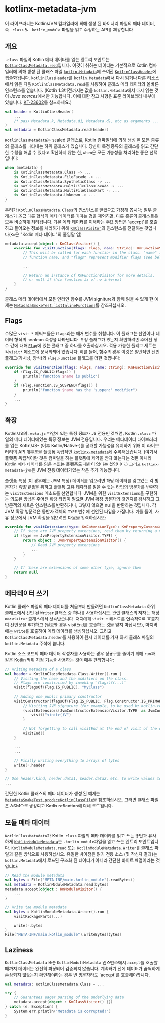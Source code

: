 # kotlinx-metadata-jvm
이 라이브러리는 Kotlin/JVM 컴파일러에 의해 생성 된 바이너리 파일의 메타 데이터, 즉 `.class` 및 `.kotlin_module` 파일을 읽고 수정하는 API를 제공합니다.

## 개요

`.class` 파일의 Kotlin 메타 데이타를 읽는 엔트리 포인트는 [`KotlinClassMetadata.read`](src/kotlinx/metadata/jvm/KotlinClassMetadata.kt)입니다. 이것이 취하는 데이터는 기본적으로 Kotlin 컴파일러에 의해 생성 된 클래스 파일 [`kotlin.Metadata`](../../stdlib/jvm/runtime/kotlin/Metadata.kt)에 쓰여진 [`KotlinClassHeader`](src/kotlinx/metadata/jvm/KotlinClassHeader.kt)에 캡슐화됩니다. `kotlinClassHeader`를 `kotlin.Metadata`에서 다시 읽거나 다른 리소스에서 읽은 다음 `KotlinClassMetadata.read`를 사용하여 클래스 메타 데이터의 올바른 인스턴스를 얻습니다.
(Kotlin 1.3버전까지는 값을 `kotlin.Metadata`에서 다시 읽는 것이 *Java sources*에서만 가능합니다. 이에 대한 참고 사항은 표준 라이브러리 내부에 있습니다. [KT-23602](https://youtrack.jetbrains.com/issue/KT-23602)를 참조하세요.)

```kotlin
val header = KotlinClassHeader(
    ...
    /* pass Metadata.k, Metadata.d1, Metadata.d2, etc as arguments ... */
)
val metadata = KotlinClassMetadata.read(header)
```

`KotlinClassMetadata`는 sealed 클래스로, Kotlin 컴파일러에 의해 생성 된 모든 종류의 클래스를 나타내는 하위 클래스가 있습니다. 당신이 특정 종류의 클래스를 읽고 간단한 수행을 해낼 수 있다고 확신하지 않는 한, `when`은 모든 가능성을 처리하는 좋은 선택입니다:

```kotlin
when (metadata) {
    is KotlinClassMetadata.Class -> ...
    is KotlinClassMetadata.FileFacade -> ...
    is KotlinClassMetadata.SyntheticClass -> ...
    is KotlinClassMetadata.MultiFileClassFacade -> ...
    is KotlinClassMetadata.MultiFileClassPart -> ...
    is KotlinClassMetadata.Unknown -> ...
}
```

우리가 `KotlinClassMetadata.Class`의 인스턴스를 얻었다고 가정해 봅시다; 일부 클래스가 조금 다른 형식의 메타 데이터를 가지는 것을 제외하면, 다른 종류의 클래스들은 모두 비슷하게 처리됩니다. 기본 메타 데이터를 이해하는 주요 방법은 'accept'를 호출하고 들어오는 정보를 처리하기 위해 [`KmClassVisitor`](../src/kotlinx/metadata/visitors.kt)의 인스턴스를 전달하는 것입니다(`Km`은 "Kotlin 메타 데이터"의 줄임말 임).

```kotlin
metadata.accept(object : KmClassVisitor() {
    override fun visitFunction(flags: Flags, name: String): KmFunctionVisitor? {
        // This will be called for each function in the class. "name" is the
        // function name, and "flags" represent modifier flags (see below)

        ...

        // Return an instance of KmFunctionVisitor for more details,
        // or null if this function is of no interest
    }
}
```

클래스 메타 데이터에서 모든 인라인 함수를 JVM signiture과 함께 읽을 수 있게 한 예제는 [`MetadataSmokeTest.listInlineFunctions`](test/kotlinx/metadata/test/MetadataSmokeTest.kt)를 참조하십시오.

## Flags

수많은 `visit *` 메써드들은 `flags`라는 매개 변수를 취합니다. 이 플래그는 선언이나 데이터 형식의 boolean 속성을 나타냅니다. 특정 플래그가 있는지 확인하려면 주어진 정수 값에 대해 [`Flag`](../src/kotlinx/metadata/Flag.kt)에 있는 플래그 중 하나를 호출하십시오. 적용 가능한 플래그 세트는 각`visit*` 메소드에 문서화되어 있습니다. 예를 들어, 함수의 경우 이것은 일반적인 선언 플래그(가시성, 양식)와 `Flag.Function` 플래그를 더한 것입니다:

```kotlin
override fun visitFunction(flags: Flags, name: String): KmFunctionVisitor? {
    if (Flag.IS_PUBLIC(flags)) {
        println("function $name is public")
    }
    if (Flag.Function.IS_SUSPEND(flags)) {
        println("function $name has the 'suspend' modifier")
    }
    ...
}
```

## 확장

Kotlin/JS의 `.meta.js` 파일에 있는 특정 정보가 JS 전용인 것처럼, Kotlin  `.class` 파일의 메타 데이터에있는 특정 정보는 JVM 전용입니다. 우리는 메타데이터 라이브러리를 읽는 Kotlin/JS- (이후 Kotlin/Native-)를 공개할 가능성을 유지하기 위해 이 라이브러리의 API 대부분을 플랫폼 독립적인 [`kotlinx-metadata`](../)에 수록해놨습니다. (여기서 플랫폼 독립적이란 것은 컴파일을 하는 플랫폼에 제약을 받지 않는다는 것뿐 아니라 Kotlin 메타 데이터를 읽을 수있는 플랫폼도 제한이 없다는 것입니다.) 그리고 `kotlinx-metadata-jvm`은 JVM 전용 데이터가있는 작은 추가 기능입니다.

플랫폼 특정 (이 경우에는 JVM 특정) 데이터를 읽으려면 해당 데이터를 갖고있는 각 방문자가 [*확장 유형*](../src/kotlinx/metadata/extensions.kt)을 취하고 플랫폼 고유 데이터를 읽을 수 있는 타입의 방문자를 반환하는 `visitExtensions` 메소드를 선언합니다. JVM을 위한 `visitExtensions`을 구현하는 의도된 방법은 주어진 확장 타입이 필요한 JVM 확장 방문자의 것인지를 검사하고 그 방문객의 새로운 인스턴스를 반환하거나, 그렇지 않으면 null을 반환하는 것입니다. 각 JVM 확장 방문객은 동반자 객체의 `TYPE` 변수에 선언된 타입을 가집니다. 예를 들어, 사유 정보에서 JVM 확장을 읽으려면 다음을 입력하십시오:

```kotlin
override fun visitExtensions(type: KmExtensionType): KmPropertyExtensionVisitor? {
    // If these are JVM property extensions, read them by returning a visitor
    if (type == JvmPropertyExtensionVisitor.TYPE) {
        return object : JvmPropertyExtensionVisitor() {
            // Read JVM property extensions
            ...
        }
    }
    
    // If these are extensions of some other type, ignore them
    return null
}
```

## 메타데이터 쓰기

Kotlin 클래스 파일의 메타 데이터를 처음부터 만들려면 `KotlinClassMetadata` 하위 클래스에서 선언 된 `Writer` 클래스 중 하나를 사용하십시오. 관련 클래스의 저자는 해당 `Km*Visitor` 클래스에서 상속받습니다. 저자에게 `visit *` 메소드를 연속적으로 호출하여 선언문을 추가하고 (필요한 경우 visitEnd를 호출하는 것을 잊지 마십시오!), 마지막에는 `write`를 호출하여 메타 데이터를 생성하십시오. 그리고 `KotlinClassMetadata.header`를 사용하여 원시 데이터를 가져 와서 클래스 파일의 `kotlin.Metadata` 주석에 씁니다.

Kotlin 소스 코드의 메타 데이터 작성자를 사용하는 경우 상용구를 줄이기 위해 `run`과 같은 Kotlin 범위 지정 기능을 사용하는 것이 매우 편리합니다:

```kotlin
// Writing metadata of a class
val header = KotlinClassMetadata.Class.Writer().run {
    // Visiting the name and the modifiers on the class.
    // Flags are constructed by invoking "flagsOf(...)"
    visit(flagsOf(Flag.IS_PUBLIC), "MyClass")
    
    // Adding one public primary constructor
    visitConstructor(flagsOf(Flag.IS_PUBLIC, Flag.Constructor.IS_PRIMARY))!!.run {
        // Visiting JVM signature (for example, to be used by kotlin-reflect)
        (visitExtensions(JvmConstructorExtensionVisitor.TYPE) as JvmConstructorExtensionVisitor).run {
            visit("<init>()V")
        }
        
        // Not forgetting to call visitEnd at the end of visit of the declaration
        visitEnd()
    }
    
    ...
    ...
    
    // Finally writing everything to arrays of bytes
    write().header
}

// Use header.kind, header.data1, header.data2, etc. to write values to kotlin.Metadata
...
```

간단한 Kotlin 클래스의 메타 데이터가 생성 된 예제는 [`MetadataSmokeTest.produceKotlinClassFile`](test/kotlinx/metadata/test/MetadataSmokeTest.kt)을 참조하십시오. 그러면 클래스 파일은 ASM으로 생성되고 Kotlin reflection에 의해 로드됩니다.

## 모듈 메타 데이터

`KotlinClassMetadata`가 Kotlin`.class` 파일의 메타 데이타를 읽고 쓰는 방법과 유사하게 [`KotlinModuleMetadata`](src/kotlinx/metadata/jvm/KotlinModuleMetadata.kt)는 `.kotlin_module`파일을 읽고 쓰는 엔트리 포인트입니다. `KotlinModuleMetadata.read` 또는 `KotlinModuleMetadata.Writer`를 클래스 파일과 같은 방식으로 사용하십시오. 유일한 차이점은 읽기 전용 소스 (및 작성자 결과)는 `kotlin.Metadata`에서 로드된 구조화 된 데이터가 아니라 간단한 바이트 배열이라는 것입니다:

```kotlin
// Read the module metadata
val bytes = File("META-INF/main.kotlin_module").readBytes()
val metadata = KotlinModuleMetadata.read(bytes)
metadata.accept(object : KmModuleVisitor() {
    ...
}

// Write the module metadata
val bytes = KotlinModuleMetadata.Writer().run {
    visitPackageParts(...)
    
    write().bytes
}
File("META-INF/main.kotlin_module").writeBytes(bytes)
```

## Laziness

`KotlinClassMetadata` 또는 `KotlinModuleMetadata` 인스턴스에서 `accept`를 호출할 때까지 데이터는 완전히 파싱되어 검증되지 않습니다. 계속하기 전에 데이터가 끔찍하게 손상되지 않았는지 확인해야하는 경우 빈 방문자라도 'accept'를 호출해야합니다.

```kotlin
val metadata: KotlinClassMetadata.Class = ...

try {
    // Guarantees eager parsing of the underlying data
    metadata.accept(object : KmClassVisitor() {})
} catch (e: Exception) {
    System.err.println("Metadata is corrupted!")
}
```


